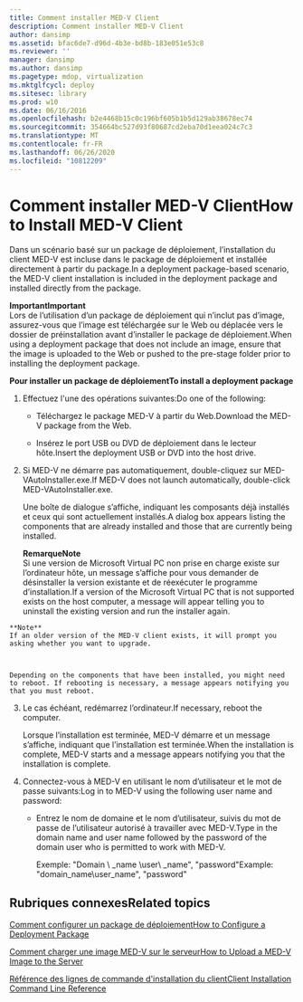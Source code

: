 ```yaml
---
title: Comment installer MED-V Client
description: Comment installer MED-V Client
author: dansimp
ms.assetid: bfac6de7-d96d-4b3e-bd8b-183e051e53c8
ms.reviewer: ''
manager: dansimp
ms.author: dansimp
ms.pagetype: mdop, virtualization
ms.mktglfcycl: deploy
ms.sitesec: library
ms.prod: w10
ms.date: 06/16/2016
ms.openlocfilehash: b2e4468b15c0c196bf605b1b5d129ab38678ec74
ms.sourcegitcommit: 354664bc527d93f80687cd2eba70d1eea024c7c3
ms.translationtype: MT
ms.contentlocale: fr-FR
ms.lasthandoff: 06/26/2020
ms.locfileid: "10812209"
---
```

# <span data-ttu-id="236d8-103">Comment installer MED-V Client</span><span class="sxs-lookup"><span data-stu-id="236d8-103">How to Install MED-V Client</span></span>


<span data-ttu-id="236d8-104">Dans un scénario basé sur un package de déploiement, l’installation du client MED-V est incluse dans le package de déploiement et installée directement à partir du package.</span><span class="sxs-lookup"><span data-stu-id="236d8-104">In a deployment package-based scenario, the MED-V client installation is included in the deployment package and installed directly from the package.</span></span>

**<span data-ttu-id="236d8-105">Important</span><span class="sxs-lookup"><span data-stu-id="236d8-105">Important</span></span>**  
<span data-ttu-id="236d8-106">Lors de l’utilisation d’un package de déploiement qui n’inclut pas d’image, assurez-vous que l’image est téléchargée sur le Web ou déplacée vers le dossier de préinstallation avant d’installer le package de déploiement.</span><span class="sxs-lookup"><span data-stu-id="236d8-106">When using a deployment package that does not include an image, ensure that the image is uploaded to the Web or pushed to the pre-stage folder prior to installing the deployment package.</span></span>



**<span data-ttu-id="236d8-107">Pour installer un package de déploiement</span><span class="sxs-lookup"><span data-stu-id="236d8-107">To install a deployment package</span></span>**

1.  <span data-ttu-id="236d8-108">Effectuez l'une des opérations suivantes:</span><span class="sxs-lookup"><span data-stu-id="236d8-108">Do one of the following:</span></span>

    -   <span data-ttu-id="236d8-109">Téléchargez le package MED-V à partir du Web.</span><span class="sxs-lookup"><span data-stu-id="236d8-109">Download the MED-V package from the Web.</span></span>

    -   <span data-ttu-id="236d8-110">Insérez le port USB ou DVD de déploiement dans le lecteur hôte.</span><span class="sxs-lookup"><span data-stu-id="236d8-110">Insert the deployment USB or DVD into the host drive.</span></span>

2.  <span data-ttu-id="236d8-111">Si MED-V ne démarre pas automatiquement, double-cliquez sur MED-VAutoInstaller.exe.</span><span class="sxs-lookup"><span data-stu-id="236d8-111">If MED-V does not launch automatically, double-click MED-VAutoInstaller.exe.</span></span>

    <span data-ttu-id="236d8-112">Une boîte de dialogue s’affiche, indiquant les composants déjà installés et ceux qui sont actuellement installés.</span><span class="sxs-lookup"><span data-stu-id="236d8-112">A dialog box appears listing the components that are already installed and those that are currently being installed.</span></span>

    **<span data-ttu-id="236d8-113">Remarque</span><span class="sxs-lookup"><span data-stu-id="236d8-113">Note</span></span>**  
    <span data-ttu-id="236d8-114">Si une version de Microsoft Virtual PC non prise en charge existe sur l’ordinateur hôte, un message s’affiche pour vous demander de désinstaller la version existante et de réexécuter le programme d’installation.</span><span class="sxs-lookup"><span data-stu-id="236d8-114">If a version of the Microsoft Virtual PC that is not supported exists on the host computer, a message will appear telling you to uninstall the existing version and run the installer again.</span></span>



~~~
**Note**  
If an older version of the MED-V client exists, it will prompt you asking whether you want to upgrade.



Depending on the components that have been installed, you might need to reboot. If rebooting is necessary, a message appears notifying you that you must reboot.
~~~

3. <span data-ttu-id="236d8-115">Le cas échéant, redémarrez l’ordinateur.</span><span class="sxs-lookup"><span data-stu-id="236d8-115">If necessary, reboot the computer.</span></span>

   <span data-ttu-id="236d8-116">Lorsque l’installation est terminée, MED-V démarre et un message s’affiche, indiquant que l’installation est terminée.</span><span class="sxs-lookup"><span data-stu-id="236d8-116">When the installation is complete, MED-V starts and a message appears notifying you that the installation is complete.</span></span>

4. <span data-ttu-id="236d8-117">Connectez-vous à MED-V en utilisant le nom d’utilisateur et le mot de passe suivants:</span><span class="sxs-lookup"><span data-stu-id="236d8-117">Log in to MED-V using the following user name and password:</span></span>

   -   <span data-ttu-id="236d8-118">Entrez le nom de domaine et le nom d’utilisateur, suivis du mot de passe de l’utilisateur autorisé à travailler avec MED-V.</span><span class="sxs-lookup"><span data-stu-id="236d8-118">Type in the domain name and user name followed by the password of the domain user who is permitted to work with MED-V.</span></span>

       <span data-ttu-id="236d8-119">Exemple: "Domain \ _name \\user\ _name", "password"</span><span class="sxs-lookup"><span data-stu-id="236d8-119">Example: "domain\_name\\user\_name", "password"</span></span>

## <span data-ttu-id="236d8-120">Rubriques connexes</span><span class="sxs-lookup"><span data-stu-id="236d8-120">Related topics</span></span>


[<span data-ttu-id="236d8-121">Comment configurer un package de déploiement</span><span class="sxs-lookup"><span data-stu-id="236d8-121">How to Configure a Deployment Package</span></span>](how-to-configure-a-deployment-package.md)

[<span data-ttu-id="236d8-122">Comment charger une image MED-V sur le serveur</span><span class="sxs-lookup"><span data-stu-id="236d8-122">How to Upload a MED-V Image to the Server</span></span>](how-to-upload-a-med-v-image-to-the-server.md)

[<span data-ttu-id="236d8-123">Référence des lignes de commande d'installation du client</span><span class="sxs-lookup"><span data-stu-id="236d8-123">Client Installation Command Line Reference</span></span>](client-installation-command-line-reference.md)









